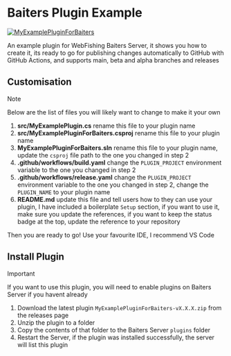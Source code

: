 # Baiters Plugin Example
[![MyExamplePluginForBaiters](https://github.com/DanielMcAssey/baiters-server/actions/workflows/release.yml/badge.svg)](https://github.com/DanielMcAssey/baiters-server/actions/workflows/release.yml)

An example plugin for WebFishing Baiters Server, it shows you how to create it, its ready to go for publishing changes automatically to GitHub with GitHub Actions, and supports main, beta and alpha branches and releases


## Customisation
> [!NOTE]
> Below are the list of files you will likely want to change to make it your own

1. **src/MyExamplePlugin.cs** rename this file to your plugin name
2. **src/MyExamplePluginForBaiters.csproj** rename this file to your plugin name
3. **MyExamplePluginForBaiters.sln** rename this file to your plugin name, update the `csproj` file path to the one you changed in step 2
4. **.github/workflows/build.yaml** change the `PLUGIN_PROJECT` environment variable to the one you changed in step 2
5. **.github/workflows/release.yaml** change the `PLUGIN_PROJECT` environment variable to the one you changed in step 2, change the `PLUGIN_NAME` to your plugin name
6. **README.md** update this file and tell users how to they can use your plugin, I have included a boilerplate `Setup` section, if you want to use it, make sure you update the references, if you want to keep the status badge at the top, update the reference to your repository

Then you are ready to go! Use your favourite IDE, I recommend VS Code 


## Install Plugin
> [!IMPORTANT]
> If you want to use this plugin, you will need to enable plugins on Baiters Server if you havent already

1. Download the latest plugin `MyExamplePluginForBaiters-vX.X.X.zip` from the releases page
2. Unzip the plugin to a folder
3. Copy the contents of that folder to the Baiters Server `plugins` folder
4. Restart the Server, if the plugin was installed successfully, the server will list this plugin
